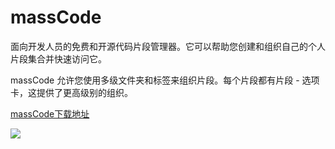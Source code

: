 # massCode

面向开发人员的免费和开源代码片段管理器。它可以帮助您创建和组织自己的个人片段集合并快速访问它。

massCode 允许您使用多级文件夹和标签来组织片段。每个片段都有片段 - 选项卡，这提供了更高级别的组织。

[massCode下载地址](https://masscode.io/download/)

![](https://masscode.io/preview.png)